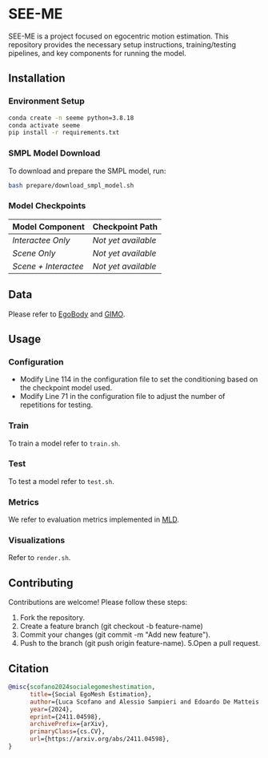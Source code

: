 # SEE-ME

SEE-ME is a project focused on egocentric motion estimation. This repository provides the necessary setup instructions, training/testing pipelines, and key components for running the model.

## Installation

### Environment Setup

```bash
conda create -n seeme python=3.8.18
conda activate seeme
pip install -r requirements.txt
```

### SMPL Model Download

To download and prepare the SMPL model, run:

```bash
bash prepare/download_smpl_model.sh
```

### Model Checkpoints

| **Model Component** | **Checkpoint Path** |
| --- | --- |
| *Interactee Only* | *Not yet available* |
| *Scene Only* | *Not yet available* |
| *Scene + Interactee* | *Not yet available* |

## Data

Please refer to [EgoBody](https://sanweiliti.github.io/egobody/egobody.html) and [GIMO](https://geometry.stanford.edu/projects/gimo/).

## Usage

### Configuration

- Modify Line 114 in the configuration file to set the conditioning based on the checkpoint model used.
- Modify Line 71 in the configuration file to adjust the number of repetitions for testing.

### Train

To train a model refer to `train.sh`.

### Test

To test a model refer to `test.sh`.

### Metrics

We refer to evaluation metrics implemented in [MLD](https://github.com/ChenFengYe/motion-latent-diffusion/blob/main/mld/models/metrics/compute.py).

### Visualizations

Refer to `render.sh`.

## Contributing

Contributions are welcome! Please follow these steps:

1. Fork the repository.
2. Create a feature branch (git checkout -b feature-name)
3. Commit your changes (git commit -m "Add new feature").
4. Push to the branch (git push origin feature-name).
5.Open a pull request.

## Citation

```bibtex
@misc{scofano2024socialegomeshestimation,
      title={Social EgoMesh Estimation}, 
      author={Luca Scofano and Alessio Sampieri and Edoardo De Matteis and Indro Spinelli and Fabio Galasso},
      year={2024},
      eprint={2411.04598},
      archivePrefix={arXiv},
      primaryClass={cs.CV},
      url={https://arxiv.org/abs/2411.04598}, 
}
```
